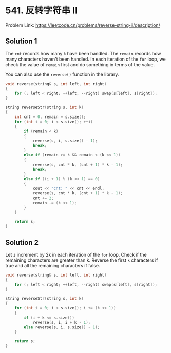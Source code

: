 # 541. 反转字符串 II

Problem Link: https://leetcode.cn/problems/reverse-string-ii/description/

## Solution 1

The `cnt` records how many `k` have been handled. The `remain` records how many characters haven't been handled. In each iteration of the `for` loop, we check the value of `remain` first and do something in terms of the value.

You can also use the `reverse()` function in the library.

```cpp
void reverse(string& s, int left, int right)
{
    for (; left < right; ++left, --right) swap(s[left], s[right]);
}

string reverseStr(string s, int k)
{
    int cnt = 0, remain = s.size();
    for (int i = 0; i < s.size(); ++i)
    {
        if (remain < k)
        {
            reverse(s, i, s.size() - 1);
            break;
        }
        else if (remain >= k && remain < (k << 1))
        {
            reverse(s, cnt * k, (cnt + 1) * k - 1);
            break;
        }
        else if ((i + 1) % (k << 1) == 0)
        {
            cout << "cnt: " << cnt << endl;
            reverse(s, cnt * k, (cnt + 1) * k - 1);
            cnt += 2;
            remain -= (k << 1);
        }
    }

    return s;
}
```

## Solution 2

Let `i` increment by 2k in each iteration of the `for` loop.  Check if the remaining characters are greater than k. Reverse the first `k` characters if true and all the remaining characters if false.

```cpp
void reverse(string& s, int left, int right)
{
    for (; left < right; ++left, --right) swap(s[left], s[right]);
}

string reverseStr(string s, int k)
{
    for (int i = 0; i < s.size(); i += (k << 1))
    {
        if (i + k <= s.size())
            reverse(s, i, i + k - 1);
        else reverse(s, i, s.size() - 1);
    }

    return s;
}
```
